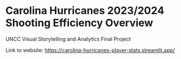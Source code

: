 # Carolina Hurricanes 2023/2024 Shooting Efficiency Overview
UNCC Visual Storytelling and Analytics Final Project

Link to website: https://carolina-hurricanes-player-stats.streamlit.app/


